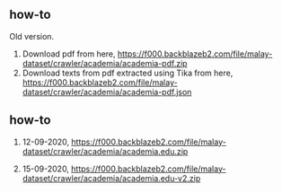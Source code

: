 ## how-to

Old version.

1. Download pdf from here, https://f000.backblazeb2.com/file/malay-dataset/crawler/academia/academia-pdf.zip
2. Download texts from pdf extracted using Tika from here, https://f000.backblazeb2.com/file/malay-dataset/crawler/academia/academia-pdf.json

## how-to


1. 12-09-2020, https://f000.backblazeb2.com/file/malay-dataset/crawler/academia/academia.edu.zip

2. 15-09-2020, https://f000.backblazeb2.com/file/malay-dataset/crawler/academia/academia.edu-v2.zip
